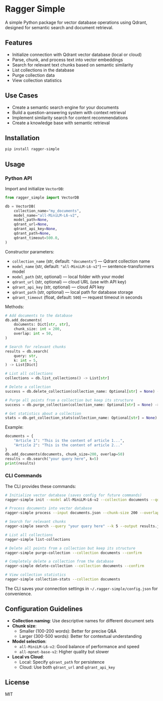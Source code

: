 # Ragger Simple

A simple Python package for vector database operations using Qdrant, designed for semantic search and document retrieval.

## Features

- Initialize connection with Qdrant vector database (local or cloud)
- Parse, chunk, and process text into vector embeddings
- Search for relevant text chunks based on semantic similarity
- List collections in the database
- Purge collection data
- View collection statistics

## Use Cases

- Create a semantic search engine for your documents
- Build a question-answering system with context retrieval
- Implement similarity search for content recommendations
- Create a knowledge base with semantic retrieval

## Installation

```bash
pip install ragger-simple
```

## Usage

### Python API

Import and initialize `VectorDB`:

```python
from ragger_simple import VectorDB

db = VectorDB(
    collection_name="my_documents",
    model_name="all-MiniLM-L6-v2",
    model_path=None,
    qdrant_url=None,
    qdrant_api_key=None,
    qdrant_path=None,
    qdrant_timeout=500.0,
)
```

Constructor parameters:

- `collection_name` (str, default: `"documents"`) — Qdrant collection name  
- `model_name` (str, default: `"all-MiniLM-L6-v2"`) — sentence-transformers model  
- `model_path` (str, optional) — local folder with your model  
- `qdrant_url` (str, optional) — cloud URL (use with API key)  
- `qdrant_api_key` (str, optional) — cloud API key  
- `qdrant_path` (str, optional) — local path for database storage  
- `qdrant_timeout` (float, default: `500`) — request timeout in seconds

Methods:

```python
# Add documents to the database
db.add_documents(
    documents: Dict[str, str],
    chunk_size: int = 200,
    overlap: int = 50,
)

# Search for relevant chunks
results = db.search(
    query: str,
    k: int = 5,
) -> List[Dict]

# List all collections
collections = db.list_collections() -> List[str]

# Delete a collection
success = db.delete_collection(collection_name: Optional[str] = None) -> bool

# Purge all points from a collection but keep its structure
success = db.purge_collection(collection_name: Optional[str] = None) -> bool

# Get statistics about a collection
stats = db.get_collection_stats(collection_name: Optional[str] = None) -> Dict[str, Any]
```

Example:

```python
documents = {
    "Article 1": "This is the content of article 1...",
    "Article 2": "This is the content of article 2..."
}
db.add_documents(documents, chunk_size=200, overlap=50)
results = db.search("your query here", k=5)
print(results)
```

### CLI Commands

The CLI provides these commands:

```bash
# Initialize vector database (saves config for future commands)
ragger-simple init --model all-MiniLM-L6-v2 --collection documents --qdrant-url "https://your-qdrant-instance.com" --qdrant-key "your-api-key" --qdrant-path "/path/to/local/db"

# Process documents into vector database
ragger-simple process --input documents.json --chunk-size 200 --overlap 50

# Search for relevant chunks
ragger-simple search --query "your query here" --k 5 --output results.json

# List all collections
ragger-simple list-collections

# Delete all points from a collection but keep its structure
ragger-simple purge-collection --collection documents --confirm

# Completely delete a collection from the database
ragger-simple delete-collection --collection documents --confirm

# View collection statistics
ragger-simple collection-stats --collection documents
```

The CLI saves your connection settings in `~/.ragger-simple/config.json` for convenience.

## Configuration Guidelines

- **Collection naming**: Use descriptive names for different document sets
- **Chunk size**: 
  - Smaller (100-200 words): Better for precise Q&A
  - Larger (300-500 words): Better for contextual understanding
- **Model selection**:
  - `all-MiniLM-L6-v2`: Good balance of performance and speed
  - `all-mpnet-base-v2`: Higher quality but slower
- **Local vs Cloud**:
  - Local: Specify `qdrant_path` for persistence
  - Cloud: Use both `qdrant_url` and `qdrant_api_key`

## License

MIT
